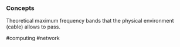 ### Concepts

Theoretical maximum frequency bands that the physical environment (cable) allows to pass.

#computing #network
